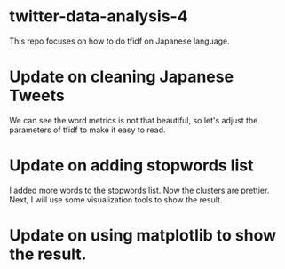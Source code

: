 # twitter-data-analysis-4

This repo focuses on how to do tfidf on Japanese language. 

# Update on cleaning Japanese Tweets

We can see the word metrics is not that beautiful, so let's adjust the parameters of tfidf to make it easy to read. 

# Update on adding stopwords list

I added more words to the stopwords list. Now the clusters are prettier.  
Next, I will use some visualization tools to show the result. 

# Update on using matplotlib to show the result. 
